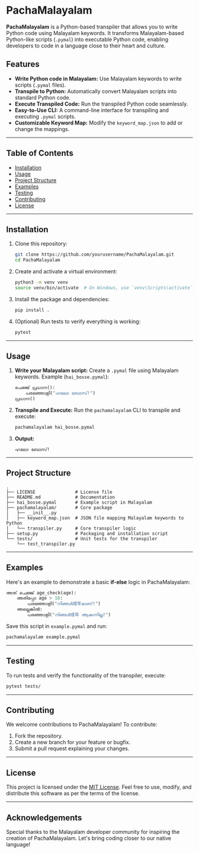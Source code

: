 # PachaMalayalam

**PachaMalayalam** is a Python-based transpiler that allows you to write Python code using Malayalam keywords. It transforms Malayalam-based Python-like scripts (`.pymal`) into executable Python code, enabling developers to code in a language close to their heart and culture.

## Features

- **Write Python code in Malayalam:** Use Malayalam keywords to write scripts (`.pymal` files).
- **Transpile to Python:** Automatically convert Malayalam scripts into standard Python code.
- **Execute Transpiled Code:** Run the transpiled Python code seamlessly.
- **Easy-to-Use CLI:** A command-line interface for transpiling and executing `.pymal` scripts.
- **Customizable Keyword Map:** Modify the `keyword_map.json` to add or change the mappings.

---

## Table of Contents

- [Installation](#installation)
- [Usage](#usage)
- [Project Structure](#project-structure)
- [Examples](#examples)
- [Testing](#testing)
- [Contributing](#contributing)
- [License](#license)

---

## Installation

1. Clone this repository:
   ```bash
   git clone https://github.com/yourusername/PachaMalayalam.git
   cd PachaMalayalam
   ```

2. Create and activate a virtual environment:
   ```bash
   python3 -m venv venv
   source venv/bin/activate  # On Windows, use `venv\Scripts\activate`
   ```

3. Install the package and dependencies:
   ```bash
   pip install .
   ```

4. (Optional) Run tests to verify everything is working:
   ```bash
   pytest
   ```

---

## Usage

1. **Write your Malayalam script:** Create a `.pymal` file using Malayalam keywords.
   Example (`hai_bosse.pymal`):
   ```python
   ചെജ്ജ് പ്രധാന():
       പരഞ്ഞോളി("ഹലോ ബോസ്!")
   പ്രധാന()
   ```

2. **Transpile and Execute:**
   Run the `pachamalayalam` CLI to transpile and execute:
   ```bash
   pachamalayalam hai_bosse.pymal
   ```

3. **Output:**
   ```
   ഹലോ ബോസ്!
   ```

---

## Project Structure

```
.
├── LICENSE               # License file
├── README.md             # Documentation
├── hai_bosse.pymal       # Example script in Malayalam
├── pachamalayalam/       # Core package
│   ├── __init__.py
│   ├── keyword_map.json  # JSON file mapping Malayalam keywords to Python
│   └── transpiler.py     # Core transpiler logic
├── setup.py              # Packaging and installation script
└── tests/                # Unit tests for the transpiler
    └── test_transpiler.py
```

---

## Examples

Here's an example to demonstrate a basic **if-else** logic in PachaMalayalam:

```python
അത് ചെജ്ജ് age_check(age):
    അതിപ്പോ age > 18:
        പരഞ്ഞോളി("നിങ്ങൾ成年മാണ്!")
    അല്ലെങ്കിൽ:
        പരഞ്ഞാളി("നിങ്ങൾ成年 ആകുന്നില്ല!")
```

Save this script in `example.pymal` and run:
```bash
pachamalayalam example.pymal
```

---

## Testing

To run tests and verify the functionality of the transpiler, execute:
```bash
pytest tests/
```

---

## Contributing

We welcome contributions to PachaMalayalam! To contribute:
1. Fork the repository.
2. Create a new branch for your feature or bugfix.
3. Submit a pull request explaining your changes.

---

## License

This project is licensed under the [MIT License](LICENSE). Feel free to use, modify, and distribute this software as per the terms of the license.

---

## Acknowledgements

Special thanks to the Malayalam developer community for inspiring the creation of PachaMalayalam. Let's bring coding closer to our native language!

